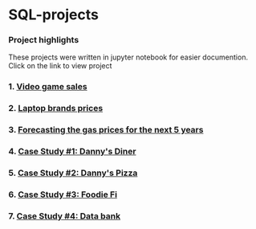 # SQL-projects

### Project highlights
These projects were written in jupyter notebook for easier documention. Click on the link to view project

### 1. [Video game sales](https://github.com/aminbasiran/SQL-projects/blob/main/cleaned_vgsales.ipynb)

### 2. [Laptop brands prices](https://github.com/aminbasiran/SQL-projects/blob/main/laptop.ipynb)

### 3. [Forecasting the gas prices for the next 5 years](https://github.com/aminbasiran/SQL-projects/blob/main/Gas-prices.ipynb)

### 4. [Case Study #1: Danny's Diner](https://github.com/aminbasiran/SQL-projects/blob/main/danny_diner.ipynb)

### 5. [Case Study #2: Danny's Pizza](https://github.com/aminbasiran/SQL-projects/blob/main/danny_pizza.ipynb)

### 6. [Case Study #3: Foodie Fi](https://github.com/aminbasiran/SQL-projects/blob/main/foodie_fi.ipynb)

### 7. [Case Study #4: Data bank](https://github.com/aminbasiran/SQL-projects/blob/main/data_bank.ipynb)
